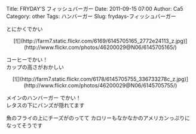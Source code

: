 Title: FRYDAY'S フィッシュバーガー
Date: 2011-09-15 07:00
Author: Ca5
Category: other
Tags: ハンバーガー
Slug: frydays-フィッシュバーガー

とにかくでかい

<p>
<center>
[![](http://farm7.static.flickr.com/6169/6145705165_2772e24113_z.jpg)](http://www.flickr.com/photos/46200029@N06/6145705165/)

</center>
  
コーヒーでかい！  
カップの高さがおかしい

</p>
<p>
<center>
[![](http://farm7.static.flickr.com/6178/6145705755_336733278c_z.jpg)](http://www.flickr.com/photos/46200029@N06/6145705755/)

</center>
  
メインのハンバーガー でかい！  
レタスの下にバンズが隠れてます

</p>
魚のフライの上にチーズがのってて  
カロリーもなかなかのアメリカンっぷりに  
なってそうです  


